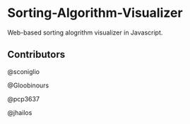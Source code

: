 # Sorting-Algorithm-Visualizer

Web-based sorting alogrithm visualizer in Javascript.

## Contributors

@sconiglio

@Gloobinours

@pcp3637

@jhailos
